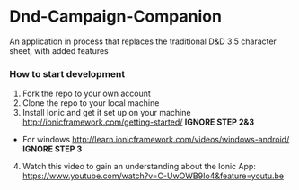 # Dnd-Campaign-Companion
An application in process that replaces the traditional D&amp;D 3.5 character sheet, with added features

### How to start development

1. Fork the repo to your own account
2. Clone the repo to your local machine
3. Install Ionic and get it set up on your machine http://ionicframework.com/getting-started/ **IGNORE STEP 2&3**
  - For windows http://learn.ionicframework.com/videos/windows-android/ **IGNORE STEP 3**
4. Watch this video to gain an understanding about the Ionic App: https://www.youtube.com/watch?v=C-UwOWB9Io4&feature=youtu.be
